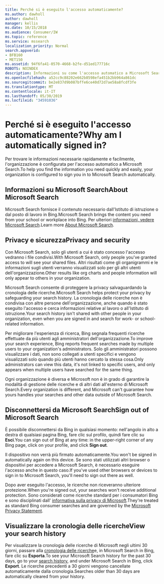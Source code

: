 ```yaml
---
title: Perché si è eseguito l'accesso automaticamente?
ms.author: dawholl
author: dawholl
manager: kellis
ms.date: 10/15/2018
ms.audience: Consumer/IW
ms.topic: reference
ms.service: mssearch
localization_priority: Normal
search.appverid:
- BFB160
- MET150
ms.assetid: 94f6fa41-0570-4668-b2fe-d51ed177716c
ROBOTS: NOINDEX
description: Informazioni su come l'accesso automatico a Microsoft Search può aiutare a trovare rapidamente e facilmente i risultati del lavoro
ms.openlocfilehash: a52cc9c88202e662b8598efa451b2bb964a861dc
ms.sourcegitcommit: be2e837d9b087bffe6ce40d72d7ae58a8fcdf3fe
ms.translationtype: MT
ms.contentlocale: it-IT
ms.lasthandoff: 05/30/2019
ms.locfileid: "34591036"
---
```

# <a name="why-am-i-automatically-signed-in"></a><span data-ttu-id="6f44a-103">Perché si è eseguito l'accesso automaticamente?</span><span class="sxs-lookup"><span data-stu-id="6f44a-103">Why am I automatically signed in?</span></span>

<span data-ttu-id="6f44a-104">Per trovare le informazioni necessarie rapidamente e facilmente, l'organizzazione è configurata per l'accesso automatico a Microsoft Search.</span><span class="sxs-lookup"><span data-stu-id="6f44a-104">To help you find the information you need quickly and easily, your organization is configured to sign you in to Microsoft Search automatically.</span></span>
  
## <a name="about-microsoft-search"></a><span data-ttu-id="6f44a-105">Informazioni su Microsoft Search</span><span class="sxs-lookup"><span data-stu-id="6f44a-105">About Microsoft Search</span></span>

<span data-ttu-id="6f44a-106">Microsoft Search fornisce il contenuto necessario dall'Istituto di istruzione o dal posto di lavoro in Bing.</span><span class="sxs-lookup"><span data-stu-id="6f44a-106">Microsoft Search brings the content you need from your school or workplace into Bing.</span></span> <span data-ttu-id="6f44a-107">Per ulteriori [informazioni, vedere Microsoft Search](about-microsoft-search.md).</span><span class="sxs-lookup"><span data-stu-id="6f44a-107">Learn more [About Microsoft Search](about-microsoft-search.md).</span></span>
  
## <a name="privacy-and-security"></a><span data-ttu-id="6f44a-108">Privacy e sicurezza</span><span class="sxs-lookup"><span data-stu-id="6f44a-108">Privacy and security</span></span>

<span data-ttu-id="6f44a-109">Con Microsoft Search, solo gli utenti a cui è stato concesso l'accesso vedranno i file condivisi.</span><span class="sxs-lookup"><span data-stu-id="6f44a-109">With Microsoft Search, only people you've granted access to will see your shared files.</span></span> <span data-ttu-id="6f44a-110">Altri risultati come gli organigrammi e le informazioni sugli utenti verranno visualizzati solo per gli altri utenti dell'organizzazione.</span><span class="sxs-lookup"><span data-stu-id="6f44a-110">Other results like org charts and people information will only appear to others in your organization.</span></span>
  
<span data-ttu-id="6f44a-111">Microsoft Search consente di proteggere la privacy salvaguardando la cronologia delle ricerche.</span><span class="sxs-lookup"><span data-stu-id="6f44a-111">Microsoft Search helps protect your privacy by safeguarding your search history.</span></span> <span data-ttu-id="6f44a-112">La cronologia delle ricerche non è condivisa con altre persone dell'organizzazione, anche quando è stato eseguito l'accesso e cerca informazioni relative al lavoro o all'Istituto di istruzione.</span><span class="sxs-lookup"><span data-stu-id="6f44a-112">Your search history isn't shared with other people in your organization, even when you are signed in and search for work- or school-related information.</span></span>
  
<span data-ttu-id="6f44a-113">Per migliorare l'esperienza di ricerca, Bing segnala frequenti ricerche effettuate da più utenti agli amministratori dell'organizzazione.</span><span class="sxs-lookup"><span data-stu-id="6f44a-113">To improve your search experience, Bing reports frequent searches made by multiple users to your organization's administrators.</span></span> <span data-ttu-id="6f44a-114">Solo gli amministratori possono visualizzare i dati, non sono collegati a utenti specifici e vengono visualizzati solo quando più utenti hanno cercato la stessa cosa.</span><span class="sxs-lookup"><span data-stu-id="6f44a-114">Only administrators can view this data, it's not linked to specific users, and only appears when multiple users have searched for the same thing.</span></span>
  
<span data-ttu-id="6f44a-115">Ogni organizzazione è diversa e Microsoft non è in grado di garantire la modalità di gestione delle ricerche e di altri dati all'esterno di Microsoft Search.</span><span class="sxs-lookup"><span data-stu-id="6f44a-115">Every organization is different, and Microsoft can't guarantee how yours handles your searches and other data outside of Microsoft Search.</span></span>
  
## <a name="sign-out-of-microsoft-search"></a><span data-ttu-id="6f44a-116">Disconnettersi da Microsoft Search</span><span class="sxs-lookup"><span data-stu-id="6f44a-116">Sign out of Microsoft Search</span></span>

<span data-ttu-id="6f44a-117">È possibile disconnettersi da Bing in qualsiasi momento: nell'angolo in alto a destra di qualsiasi pagina Bing, fare clic sul profilo, quindi fare clic su **Esci**.</span><span class="sxs-lookup"><span data-stu-id="6f44a-117">You can sign out of Bing at any time: in the upper-right corner of any Bing page, click on your profile, and click **Sign out**.</span></span>
  
<span data-ttu-id="6f44a-118">Il dispositivo non verrà più firmato automaticamente.</span><span class="sxs-lookup"><span data-stu-id="6f44a-118">You won't be signed in automatically again on this device.</span></span> <span data-ttu-id="6f44a-119">Se sono stati utilizzati altri browser o dispositivi per accedere a Microsoft Search, è necessario eseguire l'accesso anche in questo caso.</span><span class="sxs-lookup"><span data-stu-id="6f44a-119">If you've used other browsers or devices to sign in to Microsoft Search, you'll need to sign out there as well.</span></span> 
  
<span data-ttu-id="6f44a-120">Dopo aver eseguito l'accesso, le ricerche non riceveranno ulteriore protezione.</span><span class="sxs-lookup"><span data-stu-id="6f44a-120">When you're signed out, your searches won't receive additional protection.</span></span> <span data-ttu-id="6f44a-121">Sono considerati come ricerche standard per i consumatori Bing e sono disciplinati dall' [informativa sulla privacy di Microsoft](https://privacy.microsoft.com/en-us/privacystatement).</span><span class="sxs-lookup"><span data-stu-id="6f44a-121">They're treated as standard Bing consumer searches and are governed by the [Microsoft Privacy Statement](https://privacy.microsoft.com/en-us/privacystatement).</span></span>
  
## <a name="view-your-search-history"></a><span data-ttu-id="6f44a-122">Visualizzare la cronologia delle ricerche</span><span class="sxs-lookup"><span data-stu-id="6f44a-122">View your search history</span></span>

<span data-ttu-id="6f44a-123">Per visualizzare la cronologia delle ricerche di Microsoft negli ultimi 30 giorni, passare alla [cronologia delle ricerche](https://ssl.bing.com/profile/history)e, in Microsoft Search in Bing, fare clic su **Esporta**.</span><span class="sxs-lookup"><span data-stu-id="6f44a-123">To see your Microsoft Search history for the past 30 days, go to your [search history](https://ssl.bing.com/profile/history), and under Microsoft Search in Bing, click **Export**.</span></span> <span data-ttu-id="6f44a-124">Le ricerche precedenti a 30 giorni vengono cancellate automaticamente dalla cronologia.</span><span class="sxs-lookup"><span data-stu-id="6f44a-124">Searches older than 30 days are automatically cleared from your history.</span></span>

  

